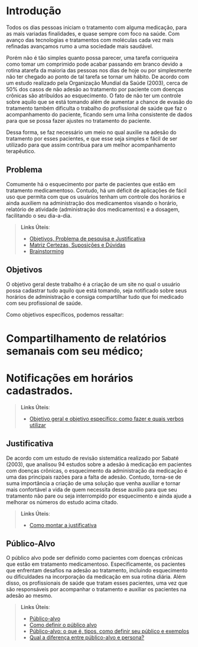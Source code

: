 # Introdução

Todos os dias pessoas iniciam o tratamento com alguma medicação, para as mais variadas finalidades, e quase sempre com foco na saúde. Com avanço das tecnologias e tratamentos com moléculas cada vez mais refinadas avançamos rumo a uma sociedade mais saudável. 


Porém não é tão simples quanto possa parecer, uma tarefa corriqueira como tomar um comprimido pode acabar passando em branco devido a rotina atarefa da maioria das pessoas nos dias de hoje ou por simplesmente não ter chegado ao ponto de tal tarefa se tornar um hábito. De acordo com um estudo realizado pela Organização Mundial da Saúde (2003), cerca de 50% dos casos de não adesão ao tratamento por paciente com doenças crônicas são atribuídos ao esquecimento.
O fato de não ter um controle sobre aquilo que se está tomando além de aumentar a chance de evasão do tratamento também dificulta o trabalho do profissional de saúde que faz o acompanhamento do paciente, ficando sem uma linha consistente de dados para que se possa fazer ajustes no tratamento do paciente.


Dessa forma, se faz necessário um meio no qual auxilie na adesão do tratamento por esses pacientes, e que esse seja simples e fácil de ser utilizado para que assim contribua para um melhor acompanhamento terapêutico.

## Problema

Comumente há o esquecimento por parte de pacientes que estão em tratamento medicamentoso. Contudo, há um déficit de aplicações de fácil uso que permita com que os usuários tenham um controle dos horários e ainda auxiliem na administração dos medicamentos visando o horário, relatório de atividade (administração dos medicamentos) e a dosagem, facilitando o seu dia-a-dia.

> **Links Úteis**:
> - [Objetivos, Problema de pesquisa e Justificativa](https://medium.com/@versioparole/objetivos-problema-de-pesquisa-e-justificativa-c98c8233b9c3)
> - [Matriz Certezas, Suposições e Dúvidas](https://medium.com/educa%C3%A7%C3%A3o-fora-da-caixa/matriz-certezas-suposi%C3%A7%C3%B5es-e-d%C3%BAvidas-fa2263633655)
> - [Brainstorming](https://www.euax.com.br/2018/09/brainstorming/)

## Objetivos

O objetivo geral deste trabalho é a criação de um site no qual o usuário possa cadastrar tudo aquilo que está tomando, seja notificado sobre seus horários de administração e consiga compartilhar tudo que foi medicado com seu profissional de saúde.

Como objetivos específicos, podemos ressaltar:
# Compartilhamento de relatórios semanais com seu médico;
# Notificações em horários cadastrados.

 
> **Links Úteis**:
> - [Objetivo geral e objetivo específico: como fazer e quais verbos utilizar](https://blog.mettzer.com/diferenca-entre-objetivo-geral-e-objetivo-especifico/)

## Justificativa

De acordo com um estudo de revisão sistemática realizado por Sabaté (2003), que analisou 94 estudos sobre a adesão à medicação em pacientes com doenças crônicas, o esquecimento da administração da medicação é uma das principais razões para a falta de adesão.
Contudo, torna-se de suma importância a criação de uma solução que venha auxiliar e tornar mais confortável a vida de quem necessita desse auxilio para que seu tratamento não pare ou seja interrompido por esquecimento e ainda ajude a melhorar os números do estudo acima citado.


> **Links Úteis**:
> - [Como montar a justificativa](https://guiadamonografia.com.br/como-montar-justificativa-do-tcc/)

## Público-Alvo

O público alvo pode ser definido como pacientes com doenças crônicas que estão em tratamento medicamentoso. 
Especificamente, os pacientes que enfrentam desafios na adesão ao tratamento, incluindo esquecimento ou dificuldades na incorporação da medicação em sua rotina diária.
Além disso, os profissionais de saúde que tratam esses pacientes, uma vez que são responsáveis por acompanhar o tratamento e auxiliar os pacientes na adesão ao mesmo.

> **Links Úteis**:
> - [Público-alvo](https://blog.hotmart.com/pt-br/publico-alvo/)
> - [Como definir o público alvo](https://exame.com/pme/5-dicas-essenciais-para-definir-o-publico-alvo-do-seu-negocio/)
> - [Público-alvo: o que é, tipos, como definir seu público e exemplos](https://klickpages.com.br/blog/publico-alvo-o-que-e/)
> - [Qual a diferença entre público-alvo e persona?](https://rockcontent.com/blog/diferenca-publico-alvo-e-persona/)
